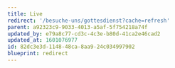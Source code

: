 ```yaml
---
title: Live
redirect: '/besuche-uns/gottesdienst?cache=refresh'
parent: a92323c9-9033-4013-a5af-5f754218a74f
updated_by: e79a8c77-cd3c-4c3e-b80d-41ca2e46cad2
updated_at: 1601076977
id: 82dc3e3d-1148-48ca-8aa9-24c034997902
blueprint: redirect
---
```

